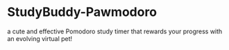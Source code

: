 # StudyBuddy-Pawmodoro
a cute and effective Pomodoro study timer that rewards your progress with an evolving virtual pet!

